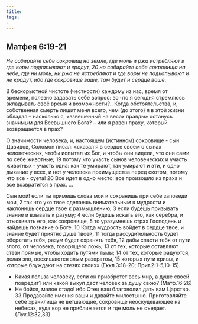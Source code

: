 ```yaml
---
title: 
tags: 
- 
---
```


## Матфея 6:19-21

*Не собирайте себе сокровищ на земле, где моль и ржа истребляют и где воры подкапывают и крадут, 20 но собирайте себе сокровища на небе, где ни моль, ни ржа не истребляют и где воры не подкапывают и не крадут, ибо где сокровище ваше, там будет и сердце ваше.*

В бескорыстной чистоте (честности) каждому из нас, время от времени, полезно задавать себе вопрос: во что я сегодня стремлюсь вкладывать своё время и возможности?.. Когда обстоятельства, и, собственная смерть лишит меня всего, чем (до этого) я в этой жизни обладал – насколько я, «взвешенный на весах правды» останусь значимым для Всевышнего Бога? – или я равен праху, который возвращается в прах?

О значимости человека, и, настоящем (истинном) сокровище - сын Давидов, Соломон писал: «сказал я в сердце своем о сынах человеческих, чтобы испытал их Бог, и чтобы они видели, что они сами по себе животные; 19 потому что участь сынов человеческих и участь животных - участь одна: как те умирают, так умирают и эти, и одно дыхание у всех, и нет у человека преимущества перед скотом, потому что все - суета! 20 Все идет в одно место: все произошло из праха и все возвратится в прах. … 

Сын мой! если ты примешь слова мои и сохранишь при себе заповеди мои,
2 так что ухо твое сделаешь внимательным к мудрости и наклонишь сердце твое к размышлению; 
3 если будешь призывать знание и взывать к разуму;
4 если будешь искать его, как серебра, и отыскивать его, как сокровище, 
5 то уразумеешь страх Господень и найдешь познание о Боге. 
10 Когда мудрость войдет в сердце твое, и знание будет приятно душе твоей, 
11 тогда рассудительность будет оберегать тебя, разум будет охранять тебя, 
12 дабы спасти тебя от пути злого, от человека, говорящего ложь, 
13 от тех, которые оставляют стези прямые, чтобы ходить путями тьмы; 
14 от тех, которые радуются, делая зло, восхищаются злым развратом, 
15 которых пути кривы, и которые блуждают на стезях своих»
(Еккл.3:18-20; Прит.2:1-5,10-15). 

- Какая польза человеку, если он приобретет весь мир, а душе своей повредит? или какой выкуп даст человек за душу свою? (Матф.16:26)
- Не бойся, малое стадо! ибо Отец ваш благоволил дать вам Царство. 33 Продавайте имения ваши и давайте милостыню. Приготовляйте себе хранилища не ветшающие, сокровище неоскудевающее на небесах, куда вор не приближается и где моль не съедает. (Лук.12:32,33)